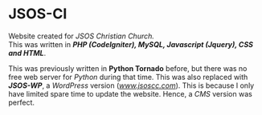 # JSOS-CI
Website created for <i>JSOS Christian Church.</i><br/>
This was written in <i><b>PHP (CodeIgniter), MySQL, Javascript (Jquery), CSS and HTML</b></i>.<br/>

This was previously written in <b>Python Tornado</b> before, but there was no free web server for <i>Python</i> during that time.
This was also replaced with <b><i>JSOS-WP</i></b>, a <i>WordPress</i> version (<i>www.jsoscc.com</i>).
This is because I only have limited spare time to update the website.  Hence, a <i>CMS</i> version was perfect.
